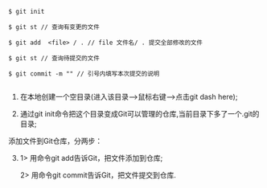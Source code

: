 ```
$ git init

$ git st // 查询有变更的文件

$ git add  <file> / . // file 文件名/ . 提交全部修改的文件 

$ git st // 查询待提交的文件

$ git commit -m "" // 引号内填写本次提交的说明
 
```
1. 在本地创建一个空目录(进入该目录-->鼠标右键-->点击git dash here);

2. 通过git init命令把这个目录变成Git可以管理的仓库,当前目录下多了一个.git的目录;

添加文件到Git仓库，分两步：

3. 1> 用命令git add告诉Git，把文件添加到仓库;

   2> 用命令git commit告诉Git，把文件提交到仓库.

   

